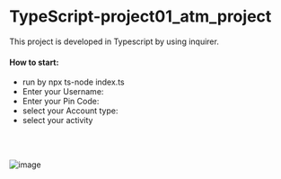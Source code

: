 # TypeScript-project01_atm_project
This project is developed in Typescript by using inquirer.

#### How to start:
 - run by npx ts-node index.ts
 - Enter your Username: <br />
 - Enter your Pin Code: <br />
 - select your Account type: <br />
 - select your activity
 
 <br /><br />
 
![image](https://user-images.githubusercontent.com/12516089/210044207-67dccde9-888a-4a43-987a-1fff2a063298.png)
